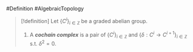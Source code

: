 #Definition #AlgebraicTopology 

> [!definition]
> Let $\{ C^i \}_{i\in \mathbb{Z}}$ be a graded abelian group.
> 1. A ***cochain complex*** is a pair of $\{ C^i \}_{i\in \mathbb{Z}}$ and $\{ \delta:C^i\to C^{i+1} \}_{i\in \mathbb{Z}}$ s.t. $\delta^{2}=0$.